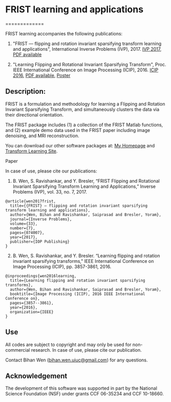 # FRIST learning and applications
=============

FRIST learning accompanies the following publications: 

1. "FRIST — flipping and rotation invariant sparsifying transform learning and applications", International Inverse Problems (IVP), 2017. [IVP 2017](http://iopscience.iop.org/article/10.1088/1361-6420/aa6c6e/meta), [PDF available](http://web.engr.illinois.edu/~bwen3/asset/IVP_FRIST_2017.pdf)

2. "Learning Flipping and Rotational Invariant Sparsifying Transform", Proc. IEEE International Conference on Image Processing (ICIP), 2016. [ICIP 2016](http://ieeexplore.ieee.org/abstract/document/7533082/), [PDF available](http://web.engr.illinois.edu/~bwen3/asset/icip2016-frist.pdf), [Poster](http://transformlearning.csl.illinois.edu/assets/Bihan/ConferenceSlidesandPosters/BihanSaiICIP2016frist_poster.pdf)

Description:
-----

FRIST is a formulation and methodology for learning a Flipping and Rotation Invariant Sparsifying Transform, and simultaneously clusters the data via their directional orientation.

The FRIST package includes (1) a collection of the FRIST Matlab functions, and (2) example demo data used in the FRIST paper including image denoising, and MRI reconstruction.

You can download our other software packages at: [My Homepage](http://web.engr.illinois.edu/~bwen3/) and [Transform Learning Site](http://transformlearning.csl.illinois.edu/).

Paper

In case of use, please cite our publications:

1. B. Wen, S. Ravishankar, and Y. Bresler, “FRIST Flipping and Rotational Invariant Sparsifying Transform Learning and Applications,” Inverse Problems (IVP), vol. 33, no. 7, 2017.

```
@article{wen2017frist,
  title={{FRIST} — flipping and rotation invariant sparsifying transform learning and applications},
  author={Wen, Bihan and Ravishankar, Saiprasad and Bresler, Yoram},
  journal={Inverse Problems},
  volume={33},
  number={7},
  pages={074007},
  year={2017},
  publisher={IOP Publishing}
}
```

2. B. Wen, S. Ravishankar, and Y. Bresler. “Learning flipping and rotation invariant sparsifying transforms," IEEE International Conference on Image Processing (ICIP), pp. 3857-3861, 2016.

```
@inproceedings{wen2016learning,
  title={Learning flipping and rotation invariant sparsifying transforms},
  author={Wen, Bihan and Ravishankar, Saiprasad and Bresler, Yoram},
  booktitle={Image Processing (ICIP), 2016 IEEE International Conference on},
  pages={3857--3861},
  year={2016},
  organization={IEEE}
}
```

Use
---
All codes are subject to copyright and may only be used for non-commercial research. In case of use, please cite our publication.

Contact Bihan Wen (bihan.wen.uiuc@gmail.com) for any questions.

Acknowledgement
---
The development of this software was supported in part by the National Science Foundation (NSF) under grants CCF 06-35234 and CCF 10-18660.
